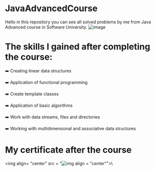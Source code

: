 # JavaAdvancedCourse
Hello in this repository you can see all solved problems by me from Java Advanced course in Software University. ![image](https://github.com/StefanHristov1997/ProgrammingInBasicsCourse/assets/133797718/556f0b58-868f-4a67-a076-f0a348e08b16)

# Тhe skills I gained after completing the course:
➡️ Creating linear data structures

➡️ Application of functional programming

➡️ Create template classes

➡️ Application of basic algorithms

➡️ Work with data streams, files and directories

➡️ Working with multidimensional and associative data structures

#  My certificate after the course
<img align= "center" src = "![img align = "center"](https://github.com/StefanHristov1997/Java_Advanced_Course/assets/133797718/94591261-7b52-4332-91af-c2db201c424c)">\


